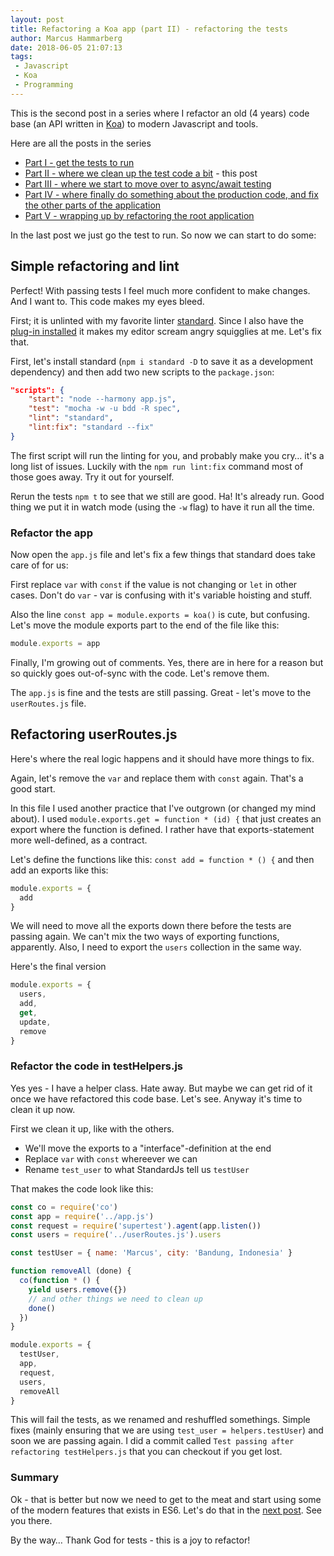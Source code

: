 ```yaml
---
layout: post
title: Refactoring a Koa app (part II) - refactoring the tests
author: Marcus Hammarberg
date: 2018-06-05 21:07:13
tags:
 - Javascript
 - Koa
 - Programming
---
```


This is the second post in a series where I refactor an old (4 years) code base (an API written in [Koa](http://koajs.com)) to modern Javascript and tools.

Here are all the posts in the series

- [Part I - get the tests to run](http://www.marcusoft.net/2018/06/refactoring-an-old-koa-or-how-i-learned-a-lot-modern-javascript.html)
- [Part II - where we clean up the test code a bit](http://www.marcusoft.net/2018/06/refactoring-an-old-koa-or-how-i-learned-a-lot-modern-javascript_ii.html) - this post
- [Part III - where we start to move over to async/await testing](http://www.marcusoft.net/2018/06/refactoring-an-old-koa-or-how-i-learned-a-lot-modern-javascript_iii.html)
- [Part IV - where finally do something about the production code, and fix the other parts of the application](http://www.marcusoft.net/2018/06/refactoring-an-old-koa-or-how-i-learned-a-lot-modern-javascript_iv.html)
- [Part V - wrapping up by refactoring the root application](http://www.marcusoft.net/2018/06/refactoring-an-old-koa-or-how-i-learned-a-lot-modern-javascript_v.html)

<!-- excerpt-end -->

In the last post we just go the test to run. So now we can start to do some:

## Simple refactoring and lint

Perfect! With passing tests I feel much more confident to make changes. And I want to. This code makes my eyes bleed.

First; it is unlinted with my favorite linter [standard](https://standardjs.com/). Since I also have the [plug-in installed](https://marketplace.visualstudio.com/items?itemName=chenxsan.vscode-standardjs) it makes my editor scream angry squigglies at me. Let's fix that.

First, let's install standard (`npm i standard -D` to save it as a development dependency) and then add two new scripts to the `package.json`:

```json
"scripts": {
    "start": "node --harmony app.js",
    "test": "mocha -w -u bdd -R spec",
    "lint": "standard",
    "lint:fix": "standard --fix"
}
```

The first script will run the linting for you, and probably make you cry… it's a long list of issues. Luckily with the `npm run lint:fix` command most of those goes away. Try it out  for yourself.

Rerun the tests `npm t` to see that we still are good. Ha! It's already run. Good thing we  put it in watch mode (using the `-w` flag) to have it run all the time.

### Refactor the app

Now open the `app.js` file and let's fix a few things that standard does take care of for us:

First replace `var` with `const` if the value is not changing or `let` in other cases. Don't do `var` - var is confusing with it's variable hoisting and stuff.

Also the line `const app = module.exports = koa()` is cute, but confusing. Let's move the module exports part to the end of the file like this:

```javascript
module.exports = app
```

Finally, I'm growing out of comments. Yes, there are in here for a reason but so quickly goes out-of-sync with the code. Let's remove them.

The `app.js` is fine and the tests are still passing. Great - let's move to the `userRoutes.js` file.

## Refactoring userRoutes.js

Here's where the real logic happens and it should have more things to fix.

Again, let's remove the `var` and replace them with `const` again. That's a good start.

In this file I used another practice that I've outgrown (or changed my mind about). I used `module.exports.get = function * (id) {` that just creates an export where the function is defined. I rather have that exports-statement more well-defined, as a contract.

Let's define the functions like this: `const add = function * () {`  and then add an exports like this:

```javascript
module.exports = {
  add
}
```

We will need to move all the exports down there before the tests are passing again. We can't mix the two ways of exporting functions, apparently. Also, I need to export the `users` collection in the same way.

Here's the final version

```javascript
module.exports = {
  users,
  add,
  get,
  update,
  remove
}
```

### Refactor the code in testHelpers.js

Yes yes - I have a helper class. Hate away. But maybe we can get rid of it once we have refactored this code base. Let's see. Anyway it's time to clean it up now.

First we clean it up, like with the others.

* We'll move the exports to a "interface"-definition at the end
* Replace `var` with `const` whereever we can
* Rename `test_user` to what StandardJs tell us `testUser`

That makes the code look like this:

```javascript
const co = require('co')
const app = require('../app.js')
const request = require('supertest').agent(app.listen())
const users = require('../userRoutes.js').users

const testUser = { name: 'Marcus', city: 'Bandung, Indonesia' }

function removeAll (done) {
  co(function * () {
    yield users.remove({})
    // and other things we need to clean up
    done()
  })
}

module.exports = {
  testUser,
  app,
  request,
  users,
  removeAll
}
```

This will fail the tests, as we renamed and reshuffled somethings. Simple fixes (mainly ensuring that we are using `test_user = helpers.testUser`) and soon we are passing again. I did a commit called `Test passing after refactoring testHelpers.js` that you can checkout if you get lost.

### Summary

Ok - that is better but now we need to get to the meat and start using some of the modern features that exists in ES6. Let's do that in the [next post](http://www.marcusoft.net/2018/06/refactoring-an-old-koa-or-how-i-learned-a-lot-modern-javascript_iii.html). See you there.

By the way… Thank God for tests - this is a joy to refactor!
